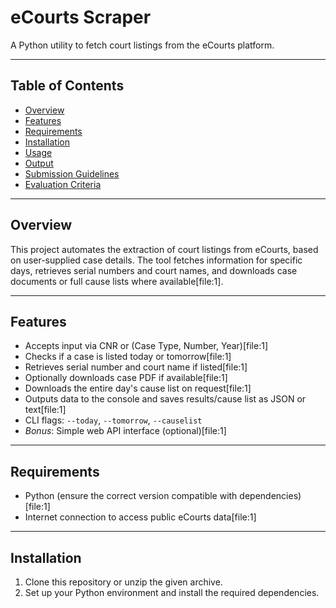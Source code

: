 # eCourts Scraper

A Python utility to fetch court listings from the eCourts platform.

---

## Table of Contents
- [Overview](#overview)
- [Features](#features)
- [Requirements](#requirements)
- [Installation](#installation)
- [Usage](#usage)
- [Output](#output)
- [Submission Guidelines](#submission-guidelines)
- [Evaluation Criteria](#evaluation-criteria)

---

## Overview

This project automates the extraction of court listings from eCourts, based on user-supplied case details. The tool fetches information for specific days, retrieves serial numbers and court names, and downloads case documents or full cause lists where available[file:1].

---

## Features

- Accepts input via CNR or (Case Type, Number, Year)[file:1]
- Checks if a case is listed today or tomorrow[file:1]
- Retrieves serial number and court name if listed[file:1]
- Optionally downloads case PDF if available[file:1]
- Downloads the entire day's cause list on request[file:1]
- Outputs data to the console and saves results/cause list as JSON or text[file:1]
- CLI flags: `--today`, `--tomorrow`, `--causelist`
- *Bonus*: Simple web API interface (optional)[file:1]

---

## Requirements

- Python (ensure the correct version compatible with dependencies)[file:1]
- Internet connection to access public eCourts data[file:1]

---

## Installation

1. Clone this repository or unzip the given archive.
2. Set up your Python environment and install the required dependencies.


